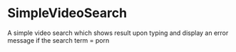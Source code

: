 # SimpleVideoSearch
A simple video search which shows result upon typing and display an error message if the search term =  porn
